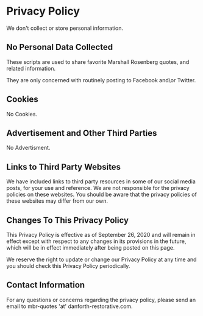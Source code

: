 # Privacy Policy

We don't collect or store personal information.


## No Personal Data Collected

These scripts are used to share favorite Marshall Rosenberg quotes, and related information. 

They are only concerned with routinely posting to Facebook and\or Twitter.

## Cookies

No Cookies.

## Advertisement and Other Third Parties

No Advertisment.

## Links to Third Party Websites

We have included links to third party resources in some of our social media posts, for your use and reference. We are not responsible for the privacy policies on these websites. You should be aware that the privacy policies of these websites may differ from our own.

## Changes To This Privacy Policy

This Privacy Policy is effective as of September 26, 2020 and will remain in effect except with respect to any changes in its provisions in the future, which will be in effect immediately after being posted on this page.

We reserve the right to update or change our Privacy Policy at any time and you should check this Privacy Policy periodically. 

## Contact Information

For any questions or concerns regarding the privacy policy, please send an email to mbr-quotes 'at' danforth-restorative.com.
